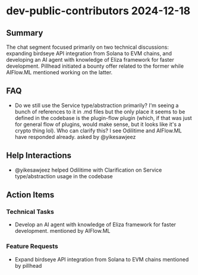 # dev-public-contributors 2024-12-18

## Summary
The chat segment focused primarily on two technical discussions: expanding birdseye API integration from Solana to EVM chains, and developing an AI agent with knowledge of Eliza framework for faster development. Pillhead initiated a bounty offer related to the former while AIFlow.ML mentioned working on the latter.

## FAQ
- Do we still use the Service type/abstraction primarily? I'm seeing a bunch of references to it in .md files but the only place it seems to be defined in the codebase is the plugin-flow plugin (which, if that was just for general flow of plugins, would make sense, but it looks like it's a crypto thing lol). Who can clarify this? I see Odilitime and AIFlow.ML have responded already. asked by @yikesawjeez

## Help Interactions
- @yikesawjeez helped Odilitime with Clarification on Service type/abstraction usage in the codebase

## Action Items

### Technical Tasks
- Develop an AI agent with knowledge of Eliza framework for faster development. mentioned by AIFlow.ML

### Feature Requests
- Expand birdseye API integration from Solana to EVM chains mentioned by pillhead